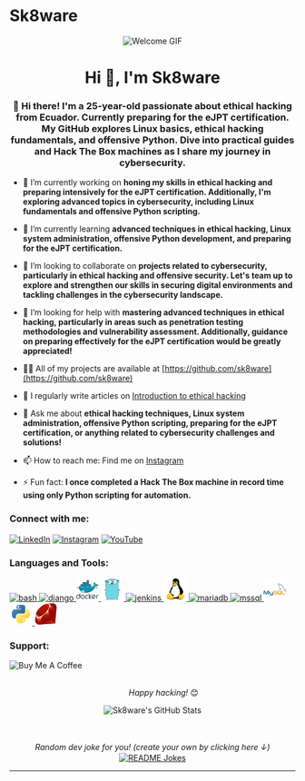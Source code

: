 # Sk8ware

<div align="center">
    <img src="https://github.com/sk8ware/sk8ware/assets/159751795/0cae9b9f-e436-477b-9d4f-ffb6523d5f61" alt="Welcome GIF">
</div>


<h1 align="center">Hi 👋, I'm Sk8ware</h1>
<h3 align="center">👋 Hi there! I'm a 25-year-old passionate about ethical hacking from Ecuador. Currently preparing for the eJPT certification. My GitHub explores Linux basics, ethical hacking fundamentals, and offensive Python. Dive into practical guides and Hack The Box machines as I share my journey in cybersecurity.</h3>

- 🔭 I’m currently working on **honing my skills in ethical hacking and preparing intensively for the eJPT certification. Additionally, I'm exploring advanced topics in cybersecurity, including Linux fundamentals and offensive Python scripting.**

- 🌱 I’m currently learning **advanced techniques in ethical hacking, Linux system administration, offensive Python development, and preparing for the eJPT certification.**

- 👯 I’m looking to collaborate on **projects related to cybersecurity, particularly in ethical hacking and offensive security. Let's team up to explore and strengthen our skills in securing digital environments and tackling challenges in the cybersecurity landscape.**

- 🤝 I’m looking for help with **mastering advanced techniques in ethical hacking, particularly in areas such as penetration testing methodologies and vulnerability assessment. Additionally, guidance on preparing effectively for the eJPT certification would be greatly appreciated!**

- 👨‍💻 All of my projects are available at [https://github.com/sk8ware](https://github.com/sk8ware)

- 📝 I regularly write articles on [Introduction to ethical hacking](https://github.com/sk8ware/Introduction-to-ethical-hacking)

- 💬 Ask me about **ethical hacking techniques, Linux system administration, offensive Python scripting, preparing for the eJPT certification, or anything related to cybersecurity challenges and solutions!**

- 📫 How to reach me: Find me on [Instagram](https://www.instagram.com/sk8ware_/)

- ⚡ Fun fact: **I once completed a Hack The Box machine in record time using only Python scripting for automation.**

<h3 align="left">Connect with me:</h3>
<p align="left">
<a href="https://www.linkedin.com/in/anthony-lopez-9a35a121b" target="_blank"><img align="center" src="https://raw.githubusercontent.com/rahuldkjain/github-profile-readme-generator/master/src/images/icons/Social/linked-in-alt.svg" alt="LinkedIn" height="30" width="40" /></a>
<a href="https://www.instagram.com/sk8ware_/" target="_blank"><img align="center" src="https://raw.githubusercontent.com/rahuldkjain/github-profile-readme-generator/master/src/images/icons/Social/instagram.svg" alt="Instagram" height="30" width="40" /></a>
<a href="https://www.youtube.com/channel/UCB-1FffD5F5J3yBqsR5wJvg" target="_blank"><img align="center" src="https://raw.githubusercontent.com/rahuldkjain/github-profile-readme-generator/master/src/images/icons/Social/youtube.svg" alt="YouTube" height="30" width="40" /></a>
</p>

<h3 align="left">Languages and Tools:</h3>
<p align="left"> <a href="https://www.gnu.org/software/bash/" target="_blank" rel="noreferrer"> <img src="https://www.vectorlogo.zone/logos/gnu_bash/gnu_bash-icon.svg" alt="bash" width="40" height="40"/> </a> <a href="https://www.djangoproject.com/" target="_blank" rel="noreferrer"> <img src="https://cdn.worldvectorlogo.com/logos/django.svg" alt="django" width="40" height="40"/> </a> <a href="https://www.docker.com/" target="_blank" rel="noreferrer"> <img src="https://raw.githubusercontent.com/devicons/devicon/master/icons/docker/docker-original-wordmark.svg" alt="docker" width="40" height="40"/> </a> <a href="https://golang.org" target="_blank" rel="noreferrer"> <img src="https://raw.githubusercontent.com/devicons/devicon/master/icons/go/go-original.svg" alt="go" width="40" height="40"/> </a> <a href="https://www.jenkins.io" target="_blank" rel="noreferrer"> <img src="https://www.vectorlogo.zone/logos/jenkins/jenkins-icon.svg" alt="jenkins" width="40" height="40"/> </a> <a href="https://www.linux.org/" target="_blank" rel="noreferrer"> <img src="https://raw.githubusercontent.com/devicons/devicon/master/icons/linux/linux-original.svg" alt="linux" width="40" height="40"/> </a> <a href="https://mariadb.org/" target="_blank" rel="noreferrer"> <img src="https://www.vectorlogo.zone/logos/mariadb/mariadb-icon.svg" alt="mariadb" width="40" height="40"/> </a> <a href="https://www.microsoft.com/en-us/sql-server" target="_blank" rel="noreferrer"> <img src="https://www.svgrepo.com/show/303229/microsoft-sql-server-logo.svg" alt="mssql" width="40" height="40"/> </a> <a href="https://www.mysql.com/" target="_blank" rel="noreferrer"> <img src="https://raw.githubusercontent.com/devicons/devicon/master/icons/mysql/mysql-original-wordmark.svg" alt="mysql" width="40" height="40"/> </a> <a href="https://www.python.org" target="_blank" rel="noreferrer"> <img src="https://raw.githubusercontent.com/devicons/devicon/master/icons/python/python-original.svg" alt="python" width="40" height="40"/> </a> <a href="https://www.ruby-lang.org/en/" target="_blank" rel="noreferrer"> <img src="https://raw.githubusercontent.com/devicons/devicon/master/icons/ruby/ruby-original.svg" alt="ruby" width="40" height="40"/> </a> </p>

<h3 align="left">Support:</h3>
<p><a href="https://www.buymeacoffee.com/sk8ware"> <img align="left" src="https://cdn.buymeacoffee.com/buttons/v2/default-yellow.png" height="50" width="210" alt="Buy Me A Coffee"></a></p><br><br>

<i>Happy hacking!</i> 😊

</div>

<div align="center">

![Sk8ware's GitHub Stats](https://github-readme-stats.vercel.app/api?username=sk8ware&show_icons=true&theme=dark)

</br>
</br>
<i>Random dev joke for you! (create your own by clicking here ↓)</i><br>
<a href="https://readme-jokes.vercel.app"><img align="center" src="https://readme-jokes.vercel.app/api" alt="README Jokes"></a>

---

